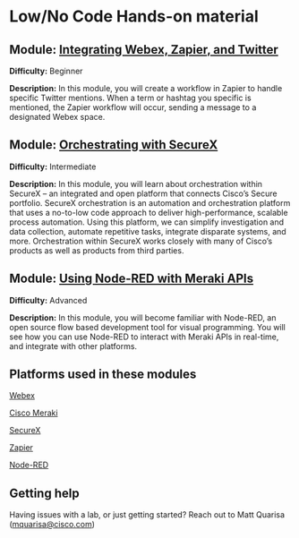 # Low/No Code Hands-on material

**Module:** [Integrating Webex, Zapier, and Twitter](https://developer.cisco.com/learning/modules/business-messaging/collab-webex-zapier/step/1)
---------------
**Difficulty:** Beginner

**Description:** In this module, you will create a workflow in Zapier to handle specific Twitter mentions. When a term or hashtag you specific is mentioned, the Zapier workflow will occur, sending a message to a designated Webex space.

**Module:** [Orchestrating with SecureX](https://developer.cisco.com/learning/modules/SecureX-orchestration)
----------------
**Difficulty:** Intermediate

**Description:** In this module, you will learn about orchestration within SecureX – an integrated and open platform that connects Cisco’s Secure portfolio. SecureX orchestration is an automation and orchestration platform that uses a no-to-low code approach to deliver high-performance, scalable process automation. Using this platform, we can simplify investigation and data collection, automate repetitive tasks, integrate disparate systems, and more. Orchestration within SecureX works closely with many of Cisco’s products as well as products from third parties.

**Module:** [Using Node-RED with Meraki APIs](https://community.meraki.com/t5/Meraki-Node-RED-API-E-Learning/ct-p/apitraining)
---------------
**Difficulty:** Advanced

**Description:** In this module, you will become familiar with Node-RED, an open source flow based development tool for visual programming. You will see how you can use Node-RED to interact with Meraki APIs in real-time, and integrate with other platforms.

## Platforms used in these modules
[Webex](https://developer.webex.com/)

[Cisco Meraki](https://developer.cisco.com/meraki/meraki-platform/)

[SecureX](https://developer.cisco.com/securex/)

[Zapier](https://zapier.com/app/dashboard)

[Node-RED](https://nodered.org/about/)

## Getting help

Having issues with a lab, or just getting started? Reach out to Matt Quarisa (mquarisa@cisco.com)
